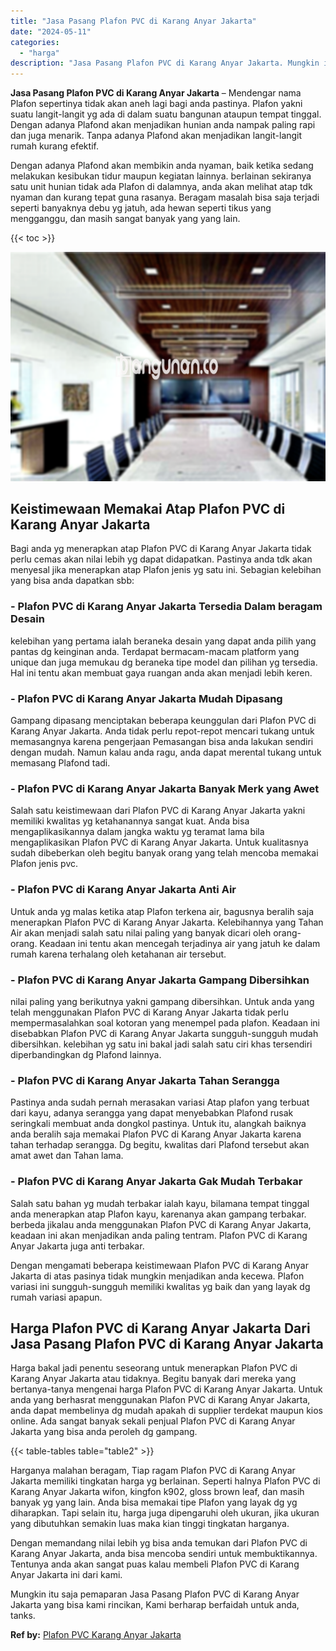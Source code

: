 ```yaml
---
title: "Jasa Pasang Plafon PVC di Karang Anyar Jakarta"
date: "2024-05-11"
categories: 
  - "harga"
description: "Jasa Pasang Plafon PVC di Karang Anyar Jakarta. Mungkin itu saja pemaparan Jasa Pasang Plafon PVC di Karang Anyar Jakarta yang bisa kami rincikan, Kami berha..."
---
```


**Jasa Pasang Plafon PVC di Karang Anyar Jakarta** – Mendengar nama Plafon sepertinya tidak akan aneh lagi bagi anda pastinya. Plafon yakni suatu langit-langit yg ada di dalam suatu bangunan ataupun tempat tinggal. Dengan adanya Plafond akan menjadikan hunian anda nampak paling rapi dan juga menarik. Tanpa adanya Plafond akan menjadikan langit-langit rumah kurang efektif.

Dengan adanya Plafond akan membikin anda nyaman, baik ketika sedang melakukan kesibukan tidur maupun kegiatan lainnya. berlainan sekiranya satu unit hunian tidak ada Plafon di dalamnya, anda akan melihat atap tdk nyaman dan kurang tepat guna rasanya. Beragam masalah bisa saja terjadi seperti banyaknya debu yg jatuh, ada hewan seperti tikus yang mengganggu, dan masih sangat banyak yang yang lain.

{{< toc >}}

![Jasa Pasang Plafon PVC di Karang Anyar Jakarta](/images/flafond-pvc-murah13.png)

## Keistimewaan Memakai Atap Plafon PVC di Karang Anyar Jakarta

Bagi anda yg menerapkan atap Plafon PVC di Karang Anyar Jakarta tidak perlu cemas akan nilai lebih yg dapat didapatkan. Pastinya anda tdk akan menyesal jika menerapkan atap Plafon jenis yg satu ini. Sebagian kelebihan yang bisa anda dapatkan sbb:

### \- Plafon PVC di Karang Anyar Jakarta Tersedia Dalam beragam Desain

kelebihan yang pertama ialah beraneka desain yang dapat anda pilih yang pantas dg keinginan anda. Terdapat bermacam-macam platform yang unique dan juga memukau dg beraneka tipe model dan pilihan yg tersedia. Hal ini tentu akan membuat gaya ruangan anda akan menjadi lebih keren.

### \- Plafon PVC di Karang Anyar Jakarta Mudah Dipasang

Gampang dipasang menciptakan beberapa keunggulan dari Plafon PVC di Karang Anyar Jakarta. Anda tidak perlu repot-repot mencari tukang untuk memasangnya karena pengerjaan Pemasangan bisa anda lakukan sendiri dengan mudah. Namun kalau anda ragu, anda dapat merental tukang untuk memasang Plafond tadi.

### \- Plafon PVC di Karang Anyar Jakarta Banyak Merk yang Awet

Salah satu keistimewaan dari Plafon PVC di Karang Anyar Jakarta yakni memiliki kwalitas yg ketahanannya sangat kuat. Anda bisa mengaplikasikannya dalam jangka waktu yg teramat lama bila mengaplikasikan Plafon PVC di Karang Anyar Jakarta. Untuk kualitasnya sudah dibeberkan oleh begitu banyak orang yang telah mencoba memakai Plafon jenis pvc.

### \- Plafon PVC di Karang Anyar Jakarta Anti Air

Untuk anda yg malas ketika atap Plafon terkena air, bagusnya beralih saja menerapkan Plafon PVC di Karang Anyar Jakarta. Kelebihannya yang Tahan Air akan menjadi salah satu nilai paling yang banyak dicari oleh orang-orang. Keadaan ini tentu akan mencegah terjadinya air yang jatuh ke dalam rumah karena terhalang oleh ketahanan air tersebut.

### \- Plafon PVC di Karang Anyar Jakarta Gampang Dibersihkan

nilai paling yang berikutnya yakni gampang dibersihkan. Untuk anda yang telah menggunakan Plafon PVC di Karang Anyar Jakarta tidak perlu mempermasalahkan soal kotoran yang menempel pada plafon. Keadaan ini disebabkan Plafon PVC di Karang Anyar Jakarta sungguh-sungguh mudah dibersihkan. kelebihan yg satu ini bakal jadi salah satu ciri khas tersendiri diperbandingkan dg Plafond lainnya.

### \- Plafon PVC di Karang Anyar Jakarta Tahan Serangga

Pastinya anda sudah pernah merasakan variasi Atap plafon yang terbuat dari kayu, adanya serangga yang dapat menyebabkan Plafond rusak seringkali membuat anda dongkol pastinya. Untuk itu, alangkah baiknya anda beralih saja memakai Plafon PVC di Karang Anyar Jakarta karena tahan terhadap serangga. Dg begitu, kwalitas dari Plafond tersebut akan amat awet dan Tahan lama.

### \- Plafon PVC di Karang Anyar Jakarta Gak Mudah Terbakar

Salah satu bahan yg mudah terbakar ialah kayu, bilamana tempat tinggal anda menerapkan atap Plafon kayu, karenanya akan gampang terbakar. berbeda jikalau anda menggunakan Plafon PVC di Karang Anyar Jakarta, keadaan ini akan menjadikan anda paling tentram. Plafon PVC di Karang Anyar Jakarta juga anti terbakar.

Dengan mengamati beberapa keistimewaan Plafon PVC di Karang Anyar Jakarta di atas pasinya tidak mungkin menjadikan anda kecewa. Plafon variasi ini sungguh-sungguh memiliki kwalitas yg baik dan yang layak dg rumah variasi apapun.

## Harga Plafon PVC di Karang Anyar Jakarta Dari Jasa Pasang Plafon PVC di Karang Anyar Jakarta

Harga bakal jadi penentu seseorang untuk menerapkan Plafon PVC di Karang Anyar Jakarta atau tidaknya. Begitu banyak dari mereka yang bertanya-tanya mengenai harga Plafon PVC di Karang Anyar Jakarta. Untuk anda yang berhasrat menggunakan Plafon PVC di Karang Anyar Jakarta, anda dapat membelinya dg mudah apakah di supplier terdekat maupun kios online. Ada sangat banyak sekali penjual Plafon PVC di Karang Anyar Jakarta yang bisa anda peroleh dg gampang.

{{< table-tables table="table2" >}}

Harganya malahan beragam, Tiap ragam Plafon PVC di Karang Anyar Jakarta memiliki tingkatan harga yg berlainan. Seperti halnya Plafon PVC di Karang Anyar Jakarta wifon, kingfon k902, gloss brown leaf, dan masih banyak yg yang lain. Anda bisa memakai tipe Plafon yang layak dg yg diharapkan. Tapi selain itu, harga juga dipengaruhi oleh ukuran, jika ukuran yang dibutuhkan semakin luas maka kian tinggi tingkatan harganya.

Dengan memandang nilai lebih yg bisa anda temukan dari Plafon PVC di Karang Anyar Jakarta, anda bisa mencoba sendiri untuk membuktikannya. Tentunya anda akan sangat puas kalau membeli Plafon PVC di Karang Anyar Jakarta ini dari kami.

Mungkin itu saja pemaparan Jasa Pasang Plafon PVC di Karang Anyar Jakarta yang bisa kami rincikan, Kami berharap berfaidah untuk anda, tanks.

**Ref by:** [Plafon PVC Karang Anyar Jakarta](https://id.wikipedia.org/wiki/Plafon)
